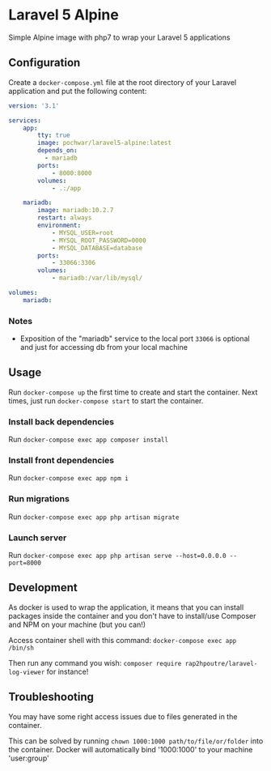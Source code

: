 # Laravel 5 Alpine

Simple Alpine image with php7 to wrap your Laravel 5 applications

## Configuration

Create a `docker-compose.yml` file at the root directory of your Laravel application and put the following content:

```yaml
version: '3.1'

services:
    app:
        tty: true
        image: pochwar/laravel5-alpine:latest
        depends_on:
          - mariadb
        ports:
            - 8000:8000
        volumes:
            - .:/app

    mariadb:
        image: mariadb:10.2.7
        restart: always
        environment:
            - MYSQL_USER=root
            - MYSQL_ROOT_PASSWORD=0000
            - MYSQL_DATABASE=database
        ports:
            - 33066:3306
        volumes:
            - mariadb:/var/lib/mysql/

volumes:
    mariadb:
```

### Notes
- Exposition of the "mariadb" service to the local port `33066` is optional and just for accessing db from your local machine

## Usage
Run `docker-compose up` the first time to create and start the container.
Next times, just run `docker-compose start` to start the container.

### Install back dependencies
Run `docker-compose exec app composer install`

### Install front dependencies
Run `docker-compose exec app npm i`

### Run migrations
Run `docker-compose exec app php artisan migrate`

### Launch server
Run `docker-compose exec app php artisan serve --host=0.0.0.0 --port=8000`

## Development
As docker is used to wrap the application, it means that you can install packages inside the container and you don't have to install/use Composer and NPM on your machine (but you can!)

Access container shell with this command: `docker-compose exec app /bin/sh` 

Then run any command you wish: `composer require rap2hpoutre/laravel-log-viewer` for instance!

## Troubleshooting
You may have some right access issues due to files generated in the container.

This can be solved by running `chown 1000:1000 path/to/file/or/folder` into the container.
Docker will automatically bind '1000:1000' to your machine 'user:group'